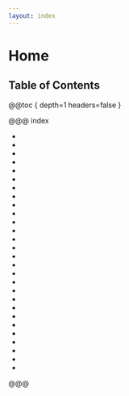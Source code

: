 ```yaml
---
layout: index
---
```

# Home

## Table of Contents

@@toc { depth=1 headers=false }

@@@ index

* [ ](android/index.md)
* [ ](aws/index.md)
* [ ](chef/index.md)
* [ ](crypto/index.md)
* [ ](docker/index.md)
* [ ](english/index.md)
* [ ](git/index.md)
* [ ](gitolite/index.md)
* [ ](octave/index.md)
* [ ](hadoop/index.md)
* [ ](haproxy/index.md)
* [ ](haskell/index.md)
* [ ](httpd/index.md)
* [ ](java/index.md)
* [ ](machine_learning/index.md)
* [ ](mahout/index.md)
* [ ](math/index.md)
* [ ](mysql/index.md)
* [ ](oracle/index.md)
* [ ](pgsql/index.md)
* [ ](play/index.md)
* [ ](postfix/index.md)
* [ ](rails3/index.md)
* [ ](rbenv/index.md)
* [ ](rvm/index.md)
* [ ](sbt/index.md)
* [ ](vagrant/index.md)
* [ ](virtualbox/index.md)

@@@
